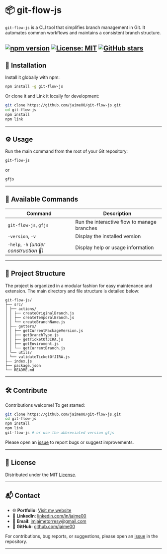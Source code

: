# 📦 git-flow-js

`git-flow-js` is a CLI tool that simplifies branch management in Git. It automates common workflows and maintains a consistent branch structure.

[![npm version](https://img.shields.io/npm/v/git-flow-js.svg)](https://www.npmjs.com/package/git-flow-js)
[![License: MIT](https://img.shields.io/badge/License-MIT-yellow.svg)](https://opensource.org/licenses/MIT)
[![GitHub stars](https://img.shields.io/github/stars/jaime00/git-flow-js.svg)](https://github.com/jaime00/git-flow-js/stargazers)
---


## 🚀 Installation

Install it globally with npm:

```bash
npm install -g git-flow-js
````

Or clone it and Link it locally for development:

```bash
git clone https://github.com/jaime00/git-flow-js.git
cd git-flow-js
npm install
npm link
```

---


## ⚙️ Usage

Run the main command from the root of your Git repository:

```bash
git-flow-js
```
or

```bash
gfjs
```

---


## 🧰 Available Commands

| Command | Description |
| ---------------------------- | --------------------------------------------- |
| `git-flow-js`, `gfjs` | Run the interactive flow to manage branches |
| `-version`, `-v` | Display the installed version |
| `-help`, `-h` *(under construction 🚧)* | Display help or usage information |

---


## 📁 Project Structure

The project is organized in a modular fashion for easy maintenance and extension. The main directory and file structure is detailed below:
```
git-flow-js/
├── src/
│ ├── actions/
│ │ ├── createOriginalBranch.js
│ │ ├── createTemporalBranch.js
│ │ └── createBranchName.js
│ ├── getters/
│ │ ├── getCurrentPackageVersion.js
│ │ ├── getBranchType.js
│ │ ├── getTicketOfJIRA.js
│ │ ├── getEnviroment.js
│ │ └── getCurrentBranch.js
│ └── utils/
│ └── validateTicketOfJIRA.js
├── index.js
├── package.json
└── README.md
```

---


## 🛠️ Contribute

Contributions welcome! To get started:

```bash
git clone https://github.com/jaime00/git-flow-js.git
cd git-flow-js
npm install
npm link
git-flow-js # or use the abbreviated version gfjs

```

Please open an [issue](https://github.com/jaime00/git-flow-js/issues) to report bugs or suggest improvements.

---


## 📝 License

Distributed under the MIT [License](LICENSE).

---


## 📬 Contact

- 🌐 **Portfolio**: [Visit my website](https://jaime00portfolio.netlify.app/)
- 💼 **LinkedIn**: [linkedin.com/in/jaime00](https://www.linkedin.com/in/jaime00)
- 📧 **Email**: [imjaimetorresv@gmail.com](mailto:your-email@example.com)
- 🐙 **GitHub**: [github.com/jaime00](https://github.com/jaime00)

For contributions, bug reports, or suggestions, please open an [issue](https://github.com/jaime00/git-flow-js/issues) in the repository.

---